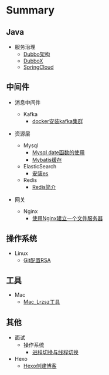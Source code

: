 # Summary

## Java
* 服务治理
  * [Dubbo架构](./Java/dubbo.md)
  * [DubboX](./Java/dubbo_rest.md)
  * [SpringCloud](./Java/spring_cloud_eureka_demo.md)

## 中间件    
* 消息中间件
  * Kafka
    * [docker安装kafka集群](./kafka/docker_install_kafka_cluster.md)

* 资源层
  * Mysql
    * [Mysql date函数的使用](./MySQL/mysql_date_function.md)
    * [Mybatis缓存](./MySQL/Mybatis缓存.md)
  * ElasticSearch
    * [安装es](./elk/安装es.md)
  * Redis
    * [Redis简介](./redis/redis-concept.md)
* 网关
  * Nginx
    * [使用Nginx建立一个文件服务器](./Nginx/使用Nginx建立一个文件服务器.md)  

## 操作系统
* Linux
  * [Git配置RSA](./Linux/setSSH.md)  
  
## 工具
* Mac
  * [Mac_Lrzsz工具](./Tools/Mac_Lrzsz工具.md)      
  
## 其他
* 面试
  * 操作系统
    * [进程切换与线程切换](./interview/进程切换与线程切换.md)     
* Hexo
  * [Hexo创建博客](./Others/hexo创建博客.md)     
  
 